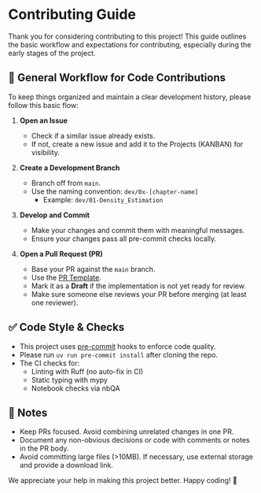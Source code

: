 # Contributing Guide

Thank you for considering contributing to this project! This guide outlines the basic workflow and expectations for contributing, especially during the early stages of the project.

## 📌 General Workflow for Code Contributions

To keep things organized and maintain a clear development history, please follow this basic flow:

1. **Open an Issue**
   - Check if a similar issue already exists.
   - If not, create a new issue and add it to the Projects (KANBAN) for visibility.

2. **Create a Development Branch**
   - Branch off from `main`.
   - Use the naming convention: `dev/0x-[chapter-name]`
     - Example: `dev/01-Density_Estimation`

3. **Develop and Commit**
   - Make your changes and commit them with meaningful messages.
   - Ensure your changes pass all pre-commit checks locally.

4. **Open a Pull Request (PR)**
   - Base your PR against the `main` branch.
   - Use the [PR Template](./PULL_REQUEST_TEMPLATE.md).
   - Mark it as a **Draft** if the implementation is not yet ready for review.
   - Make sure someone else reviews your PR before merging (at least one reviewer).

## ✅ Code Style & Checks

- This project uses [pre-commit](https://pre-commit.com/) hooks to enforce code quality.
- Please run `uv run pre-commit install` after cloning the repo.
- The CI checks for:
  - Linting with Ruff (no auto-fix in CI)
  - Static typing with mypy
  - Notebook checks via nbQA

## 📝 Notes

- Keep PRs focused. Avoid combining unrelated changes in one PR.
- Document any non-obvious decisions or code with comments or notes in the PR body.
- Avoid committing large files (>10MB). If necessary, use external storage and provide a download link.

We appreciate your help in making this project better. Happy coding! 🎉

